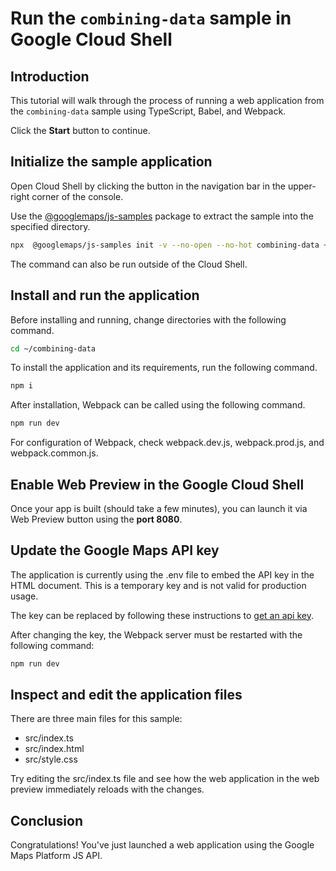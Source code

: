 # Run the `combining-data` sample in Google Cloud Shell

<walkthrough-tutorial-duration duration="10"/>

## Introduction

This tutorial will walk through the process of running a web application from
the `combining-data` sample using TypeScript, Babel, and Webpack.

Click the **Start** button to continue.

## Initialize the sample application

Open Cloud Shell by clicking the
<walkthrough-cloud-shell-icon></walkthrough-cloud-shell-icon> button in the
navigation bar in the upper-right corner of the console.

Use the [@googlemaps/js-samples](https://www.npmjs.com/package/@googlemaps/js-samples) package to 
extract the sample into the specified directory.

```bash
npx  @googlemaps/js-samples init -v --no-open --no-hot combining-data ~/combining-data
```

The command can also be run outside of the Cloud Shell.

## Install and run the application

Before installing and running, change directories with the following command.

```bash
cd ~/combining-data
```

To install the application and its requirements, run the following command.

```bash
npm i
```

After installation, Webpack can be called using the following command.

```bash
npm run dev
```

For configuration of Webpack, check
<walkthrough-editor-open-file filePath="combining-data/webpack.dev.js">webpack.dev.js</walkthrough-editor-open-file>,
<walkthrough-editor-open-file filePath="combining-data/webpack.prod.js">webpack.prod.js</walkthrough-editor-open-file>,
and
<walkthrough-editor-open-file filePath="combining-data/webpack.common.js">webpack.common.js</walkthrough-editor-open-file>.

## Enable Web Preview in the Google Cloud Shell

Once your app is built (should take a few minutes), you can launch it via
<walkthrough-spotlight-pointer target="cloudshell" spotlightId="devshell-web-preview-button">Web
Preview button</walkthrough-spotlight-pointer> using the **port 8080**.

## Update the Google Maps API key

The application is currently using the
<walkthrough-editor-open-file filePath="combining-data/.env">.env</walkthrough-editor-open-file>
file to embed the API key in the HTML document. This is a temporary key and is
not valid for production usage.

The key can be replaced by following these instructions to
[get an api key](https://developers.google.com/maps/documentation/javascript/get-api-key).

After changing the key, the Webpack server must be restarted with the following
command:

```bash
npm run dev
```

## Inspect and edit the application files

There are three main files for this sample:

*   <walkthrough-editor-open-file filePath="combining-data/src/index.ts">src/index.ts</walkthrough-editor-open-file>
*   <walkthrough-editor-open-file filePath="combining-data/src/index.html">src/index.html</walkthrough-editor-open-file>
*   <walkthrough-editor-open-file filePath="combining-data/src/style.css">src/style.css</walkthrough-editor-open-file>

Try editing the <walkthrough-editor-open-file filePath="combining-data/src/index.ts">src/index.ts</walkthrough-editor-open-file> file and see how the web application in the web preview immediately reloads with the changes.

## Conclusion

<walkthrough-conclusion-trophy></walkthrough-conclusion-trophy>

Congratulations! You've just launched a web application using the Google Maps
Platform JS API.
